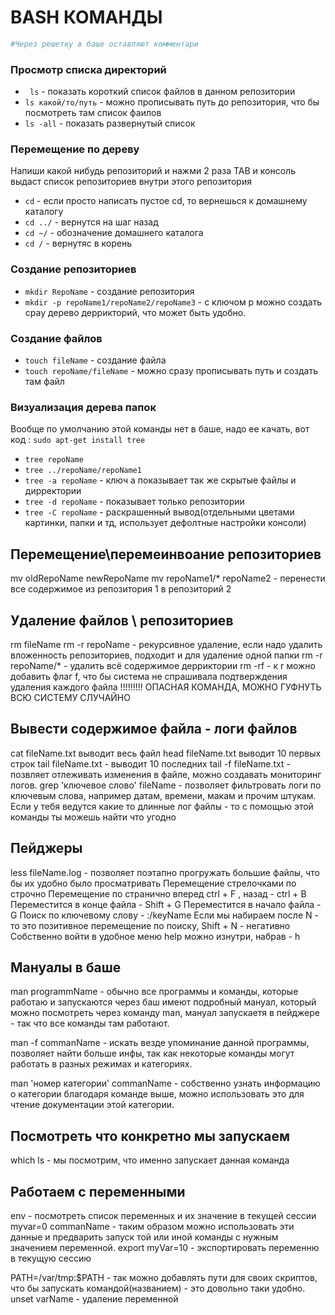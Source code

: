 # BASH КОМАНДЫ
```bash
#Через решетку в баше оставляют комментари
```

### Просмотр списка директорий
* ``` ls``` - показать короткий список файлов в данном репозитории 
* ```ls какой/то/путь``` - можно прописывать путь до репозитория, что бы посмотреть там список фаилов
* ```ls -all``` - показать развернутый список

### Перемещение по дереву
Напиши какой нибудь репозиторий и нажми 2 раза TAB и консоль выдаст список репозиториев внутри этого репозитория

* ```cd``` - если просто написать пустое cd, то вернешься к домашнему каталогу
* ```cd ../``` - вернутся на шаг назад
* ```cd ~/``` - обозначение домашнего каталога
* ```cd /``` -  вернутяс в корень

### Создание репозиториев

* ```mkdir RepoName``` - создание репозитория 
* ```mkdir -p repoName1/repoName2/repoName3``` - с ключом p можно создать срау дерево деррикторий, что может быть удобно.

### Создание файлов

* ```touch fileName``` - создание файла
* ```touch repoName/fileName``` - можно сразу прописывать путь и создать там файл

### Визуализация дерева папок
Вообще по умолчанию этой команды нет в баше, надо ее качать, вот код : ```sudo apt-get install tree```

* ```tree repoName```
* ```tree ../repoName/repoName1```
* ```tree -a repoName``` - ключ a показывает так же скрытые файлы и дирректории
* ```tree -d repoName``` - показывает только репозитории
* ```tree -C repoName``` - раскрашенный вывод(отдельными цветами картинки, папки и тд, использует дефолтные настройки консоли)

## Перемещение\перемеинвоание репозиториев

mv oldRepoName newRepoName
mv repoName1/* repoName2 - перенести все содержимое из репозитория 1 в репозиторий 2

## Удаление файлов \ репозиториев

rm fileName
rm -r repoName - рекурсивное удаление, если надо удалить вложенность репозиториев, подходит и для удаление одной папки
rm -r repoName/* - удалить всё содержимое дерриктории
rm -rf - к r можно добавить флаг f, что бы система не спрашивала подтверждения удаления каждого файла !!!!!!!!! ОПАСНАЯ КОМАНДА, МОЖНО ГУФНУТЬ ВСЮ СИСТЕМУ СЛУЧАЙНО


## Вывести содержимое файла - логи файлов

cat fileName.txt выводит весь файл
head fileName.txt выводит 10 первых строк
tail fileName.txt - выводит 10 последних
tail -f fileName.txt - позвляет отлеживать изменения в файле, можно создавать мониторинг логов.
grep  'ключевое слово' fileName - позволяет фильтровать логи по ключевым слова, например датам, времени, макам и прочим штукам. Если у тебя ведутся какие то длинные лог файлы - то с помощью этой команды ты можешь найти что угодно

## Пейджеры

less fileName.log - позволяет поэтапно прогружать большие файлы, что бы их удобно было просматривать
Перемещение стрелочками по строчно
Перемещение по странично вперед ctrl + F , назад - ctrl + B
Переместится в конце файла - Shift + G
Переместится в начало файла - G
Поиск по ключевому слову - :/keyName 
Если мы набираем после N - то это позитивное перемещение по поиску, Shift + N - негативно
Собственно войти в удобное меню help можно изнутри, набрав -  h


## Мануалы в баше

man programmName - обычно все программы и команды, которые работаю и запускаются через баш имеют подробный мануал, который можно посмотреть через команду man, мануал запускаетя в пейджере - так что все команды там работают.

man -f commanName - искать везде упоминание данной программы, позволяет найти больше инфы, так как некоторые команды могут работать в разных режимах и категориях.

man 'номер категории' commanName - собственно узнать информацию о категории благодаря команде выше, можно использовать это для чтение документации этой категории.

## Посмотреть что конкретно мы запускаем

which ls - мы посмотрим, что именно запускает данная команда

## Работаем с переменными

env - посмотреть список переменных и их значение в текущей сессии
myvar=0 commanName - таким образом можно использовать эти данные и предварить запуск той или иной команды с нужным значением переменной.
export myVar=10 - экспортировать переменню в текущую сессию

PATH=/var/tmp:$PATH - так можно добавлять пути для своих скриптов, что бы запускать командой(названием) - это довольно таки удобно.
unset varName - удаление переменной
